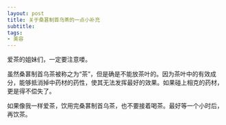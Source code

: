 ```yaml
---
layout: post
title: 关于桑葚制首乌茶的一点小补充 
subtitle: 
tags:
- 美容
---
```


爱茶的姐妹们，一定要注意喽。

虽然桑葚制首乌茶被称之为“茶”，但是确是不能放茶叶的。因为茶叶中的有效成分，能够抵消掉中药材的药性，使其无法发挥最好的效果。如果碰上相克的药材，更是得不偿失了。

如果像我一样爱茶，饮用完桑葚制首乌茶，也不要接着喝茶。最好等一个小时后，再饮茶。

